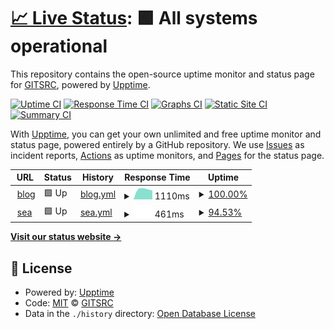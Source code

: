 # [📈 Live Status](https://gitsrc.github.io/upptime): <!--live status--> **🟩 All systems operational**

This repository contains the open-source uptime monitor and status page for [GITSRC](https://blog.icorer.com), powered by [Upptime](https://github.com/upptime/upptime).

[![Uptime CI](https://github.com/gitsrc/upptime/workflows/Uptime%20CI/badge.svg)](https://github.com/gitsrc/upptime/actions?query=workflow%3A%22Uptime+CI%22)
[![Response Time CI](https://github.com/gitsrc/upptime/workflows/Response%20Time%20CI/badge.svg)](https://github.com/gitsrc/upptime/actions?query=workflow%3A%22Response+Time+CI%22)
[![Graphs CI](https://github.com/gitsrc/upptime/workflows/Graphs%20CI/badge.svg)](https://github.com/gitsrc/upptime/actions?query=workflow%3A%22Graphs+CI%22)
[![Static Site CI](https://github.com/gitsrc/upptime/workflows/Static%20Site%20CI/badge.svg)](https://github.com/gitsrc/upptime/actions?query=workflow%3A%22Static+Site+CI%22)
[![Summary CI](https://github.com/gitsrc/upptime/workflows/Summary%20CI/badge.svg)](https://github.com/gitsrc/upptime/actions?query=workflow%3A%22Summary+CI%22)

With [Upptime](https://upptime.js.org), you can get your own unlimited and free uptime monitor and status page, powered entirely by a GitHub repository. We use [Issues](https://github.com/gitsrc/upptime/issues) as incident reports, [Actions](https://github.com/gitsrc/upptime/actions) as uptime monitors, and [Pages](https://gitsrc.github.io/upptime) for the status page.

<!--start: status pages-->
<!-- This summary is generated by Upptime (https://github.com/upptime/upptime) -->
<!-- Do not edit this manually, your changes will be overwritten -->
<!-- prettier-ignore -->
| URL | Status | History | Response Time | Uptime |
| --- | ------ | ------- | ------------- | ------ |
| <img alt="" src="https://favicons.githubusercontent.com/blog.icorer.com" height="13"> [blog](https://blog.icorer.com) | 🟩 Up | [blog.yml](https://github.com/gitsrc/upptime/commits/HEAD/history/blog.yml) | <details><summary><img alt="Response time graph" src="./graphs/blog/response-time-week.png" height="20"> 1110ms</summary><br><a href="https://health.icorer.com/history/blog"><img alt="Response time 1110" src="https://img.shields.io/endpoint?url=https%3A%2F%2Fraw.githubusercontent.com%2Fgitsrc%2Fupptime%2FHEAD%2Fapi%2Fblog%2Fresponse-time.json"></a><br><a href="https://health.icorer.com/history/blog"><img alt="24-hour response time 1110" src="https://img.shields.io/endpoint?url=https%3A%2F%2Fraw.githubusercontent.com%2Fgitsrc%2Fupptime%2FHEAD%2Fapi%2Fblog%2Fresponse-time-day.json"></a><br><a href="https://health.icorer.com/history/blog"><img alt="7-day response time 1110" src="https://img.shields.io/endpoint?url=https%3A%2F%2Fraw.githubusercontent.com%2Fgitsrc%2Fupptime%2FHEAD%2Fapi%2Fblog%2Fresponse-time-week.json"></a><br><a href="https://health.icorer.com/history/blog"><img alt="30-day response time 1110" src="https://img.shields.io/endpoint?url=https%3A%2F%2Fraw.githubusercontent.com%2Fgitsrc%2Fupptime%2FHEAD%2Fapi%2Fblog%2Fresponse-time-month.json"></a><br><a href="https://health.icorer.com/history/blog"><img alt="1-year response time 1110" src="https://img.shields.io/endpoint?url=https%3A%2F%2Fraw.githubusercontent.com%2Fgitsrc%2Fupptime%2FHEAD%2Fapi%2Fblog%2Fresponse-time-year.json"></a></details> | <details><summary><a href="https://health.icorer.com/history/blog">100.00%</a></summary><a href="https://health.icorer.com/history/blog"><img alt="All-time uptime 100.00%" src="https://img.shields.io/endpoint?url=https%3A%2F%2Fraw.githubusercontent.com%2Fgitsrc%2Fupptime%2FHEAD%2Fapi%2Fblog%2Fuptime.json"></a><br><a href="https://health.icorer.com/history/blog"><img alt="24-hour uptime 100.00%" src="https://img.shields.io/endpoint?url=https%3A%2F%2Fraw.githubusercontent.com%2Fgitsrc%2Fupptime%2FHEAD%2Fapi%2Fblog%2Fuptime-day.json"></a><br><a href="https://health.icorer.com/history/blog"><img alt="7-day uptime 100.00%" src="https://img.shields.io/endpoint?url=https%3A%2F%2Fraw.githubusercontent.com%2Fgitsrc%2Fupptime%2FHEAD%2Fapi%2Fblog%2Fuptime-week.json"></a><br><a href="https://health.icorer.com/history/blog"><img alt="30-day uptime 100.00%" src="https://img.shields.io/endpoint?url=https%3A%2F%2Fraw.githubusercontent.com%2Fgitsrc%2Fupptime%2FHEAD%2Fapi%2Fblog%2Fuptime-month.json"></a><br><a href="https://health.icorer.com/history/blog"><img alt="1-year uptime 100.00%" src="https://img.shields.io/endpoint?url=https%3A%2F%2Fraw.githubusercontent.com%2Fgitsrc%2Fupptime%2FHEAD%2Fapi%2Fblog%2Fuptime-year.json"></a></details>
| <img alt="" src="https://favicons.githubusercontent.com/sea.cloudslit.xyz" height="13"> [sea](https://sea.cloudslit.xyz) | 🟩 Up | [sea.yml](https://github.com/gitsrc/upptime/commits/HEAD/history/sea.yml) | <details><summary><img alt="Response time graph" src="./graphs/sea/response-time-week.png" height="20"> 461ms</summary><br><a href="https://health.icorer.com/history/sea"><img alt="Response time 461" src="https://img.shields.io/endpoint?url=https%3A%2F%2Fraw.githubusercontent.com%2Fgitsrc%2Fupptime%2FHEAD%2Fapi%2Fsea%2Fresponse-time.json"></a><br><a href="https://health.icorer.com/history/sea"><img alt="24-hour response time 461" src="https://img.shields.io/endpoint?url=https%3A%2F%2Fraw.githubusercontent.com%2Fgitsrc%2Fupptime%2FHEAD%2Fapi%2Fsea%2Fresponse-time-day.json"></a><br><a href="https://health.icorer.com/history/sea"><img alt="7-day response time 461" src="https://img.shields.io/endpoint?url=https%3A%2F%2Fraw.githubusercontent.com%2Fgitsrc%2Fupptime%2FHEAD%2Fapi%2Fsea%2Fresponse-time-week.json"></a><br><a href="https://health.icorer.com/history/sea"><img alt="30-day response time 461" src="https://img.shields.io/endpoint?url=https%3A%2F%2Fraw.githubusercontent.com%2Fgitsrc%2Fupptime%2FHEAD%2Fapi%2Fsea%2Fresponse-time-month.json"></a><br><a href="https://health.icorer.com/history/sea"><img alt="1-year response time 461" src="https://img.shields.io/endpoint?url=https%3A%2F%2Fraw.githubusercontent.com%2Fgitsrc%2Fupptime%2FHEAD%2Fapi%2Fsea%2Fresponse-time-year.json"></a></details> | <details><summary><a href="https://health.icorer.com/history/sea">94.53%</a></summary><a href="https://health.icorer.com/history/sea"><img alt="All-time uptime 94.53%" src="https://img.shields.io/endpoint?url=https%3A%2F%2Fraw.githubusercontent.com%2Fgitsrc%2Fupptime%2FHEAD%2Fapi%2Fsea%2Fuptime.json"></a><br><a href="https://health.icorer.com/history/sea"><img alt="24-hour uptime 94.53%" src="https://img.shields.io/endpoint?url=https%3A%2F%2Fraw.githubusercontent.com%2Fgitsrc%2Fupptime%2FHEAD%2Fapi%2Fsea%2Fuptime-day.json"></a><br><a href="https://health.icorer.com/history/sea"><img alt="7-day uptime 94.53%" src="https://img.shields.io/endpoint?url=https%3A%2F%2Fraw.githubusercontent.com%2Fgitsrc%2Fupptime%2FHEAD%2Fapi%2Fsea%2Fuptime-week.json"></a><br><a href="https://health.icorer.com/history/sea"><img alt="30-day uptime 94.53%" src="https://img.shields.io/endpoint?url=https%3A%2F%2Fraw.githubusercontent.com%2Fgitsrc%2Fupptime%2FHEAD%2Fapi%2Fsea%2Fuptime-month.json"></a><br><a href="https://health.icorer.com/history/sea"><img alt="1-year uptime 94.53%" src="https://img.shields.io/endpoint?url=https%3A%2F%2Fraw.githubusercontent.com%2Fgitsrc%2Fupptime%2FHEAD%2Fapi%2Fsea%2Fuptime-year.json"></a></details>

<!--end: status pages-->

[**Visit our status website →**](https://gitsrc.github.io/upptime)

## 📄 License

- Powered by: [Upptime](https://github.com/upptime/upptime)
- Code: [MIT](./LICENSE) © [GITSRC](https://blog.icorer.com)
- Data in the `./history` directory: [Open Database License](https://opendatacommons.org/licenses/odbl/1-0/)
